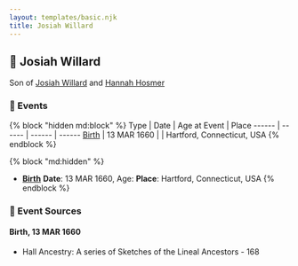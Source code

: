 ```yaml
---
layout: templates/basic.njk
title: Josiah Willard
---
```

## 🔵 Josiah Willard

Son of [Josiah Willard](/people/5/55775674) and [Hannah Hosmer](/people/7/74814464)

### 📆 Events

{% block "hidden md:block" %}
Type | Date | Age at Event | Place
------ | ------ | ------ | ------
[Birth](#event-event-2) | 13 MAR 1660 |  | Hartford, Connecticut, USA
{% endblock %}

{% block "md:hidden" %}
- **[Birth](#event-event-2)**
**Date**: 13 MAR 1660, Age:
**Place**: Hartford, Connecticut, USA
{% endblock %}

### 📰 Event Sources

#### <a id="event-event-2"></a> Birth, 13 MAR 1660
* Hall Ancestry: A series of Sketches of the Lineal Ancestors  - 168